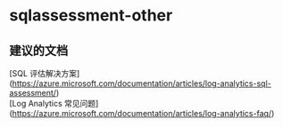 
<properties
    pageTitle="sqlassessment-other"
    description="与 SQL 评估相关的问题：其他"
    service="microsoft.operationalinsights"
    resource="operationalinsightsaccounts"
    authors="adoylemsft"
    displayorder=""
    selfHelpType="generic"
    supportTopicIds="32536609"
    resourceTags=""
    productPesIds="15725"
    cloudEnvironments="public, Blackforest, Fairfax"
/>


# <a name="sqlassessment-other"></a>sqlassessment-other


## <a name="recommended-documents"></a>**建议的文档**
[SQL 评估解决方案] (https://azure.microsoft.com/documentation/articles/log-analytics-sql-assessment/) <br>
[Log Analytics 常见问题] (https://azure.microsoft.com/documentation/articles/log-analytics-faq/)


<!--HONumber=Dec16_HO1-->


